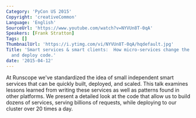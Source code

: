 ```yaml
---
Category: 'PyCon US 2015'
Copyright: 'creativeCommon'
Language: 'English'
SourceUrl: 'https://www.youtube.com/watch?v=NYVUn8T-0qA'
Speakers: [Frank Stratton]
Tags: []
ThumbnailUrl: 'https://i.ytimg.com/vi/NYVUn8T-0qA/hqdefault.jpg'
Title: 'Smart services & smart clients:  How micro-services change the way you build
  and deploy code.'
date: '2015-04-12'
---
```

At Runscope we've standardized the idea of small independent smart services that can be quickly built, deployed, and scaled. This talk examines lessons learned from writing these services as well as patterns found in other platforms. We present a detailed look at the code that allow us to build dozens of services, serving billions of requests, while deploying to our cluster over 20 times a day.

